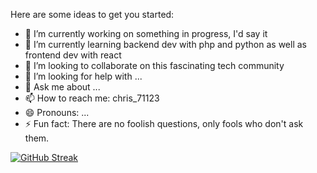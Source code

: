 Here are some ideas to get you started:

- 🔭 I’m currently working on something in progress, I'd say it
- 🌱 I’m currently learning backend dev with php and python as well as frontend dev with react
- 👯 I’m looking to collaborate on this fascinating tech community
- 🤔 I’m looking for help with ...
- 💬 Ask me about ...
- 📫 How to reach me: chris_71123
- 😄 Pronouns: ...
- ⚡ Fun fact: There are no foolish questions, only fools who don't ask them.

[![GitHub Streak](http://github-readme-streak-stats.herokuapp.com?user=ChrisShadow&theme=cobalt&date_format=M%20j%5B%2C%20Y%5D&mode=weekly)](https://git.io/streak-stats)
